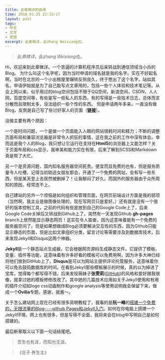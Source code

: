 ```yaml
---
title: 此章微详的由来
time: 2016.01.25 22:15:17
layout: post
tags:
- 中文
- 文学
- 感想
excerpt: 此章微详，此zhang Weixiang也。
---
```


> 此*章微详*，此*zhang Weixiang*也。

Hi，欢迎来到此章微详。一个苦逼的计算机程序员后来转战到通信领域当小兵的Blog。
为什么叫这个名字呢，因为当时申请的域名就是我的名字。实在不好起名啊，当时在北京的一个小出租屋里辗转反侧良久，终于憋出了这个名字。站如其名，申请伊始就是为了自己能写点文章用的，包括一些个人体验和技术笔记等。从会上网以来，似乎用过的blog空间包括不限于QQ空间，新浪空间，CSDN，人人网，百度空间等，有些是写一些私人的东西，有的写得是一些技术日志，总体而言分散而且限制太多，没法组织一些个性的东西。
但是申请两年多来，一直没有做Blog，反倒是自己写了些讨好家人的页面（**[链接](http://zhangweixiang.com/private)**）。

没做主要有两个原因：

一个是时间问题，一个是做一个页面能入人眼的网站很耗时间和精力；不断的调整页面布局和兼容浏览器是非常令人抓狂的事情，这在我之前的工作中深有体会。幸而这是我个人的Blog，我只想让它运行在支持在**Html5**的浏览器上又能怎样？关于页面布局和css显示，我审美和能力实在有限，后来了解到SCSS和Markdown真是帮了大忙。

另一个是资源问题，国内知名服务器空间死贵。便宜而且免费的也有，但是服务质量令人吐槽，记得当初刚追女朋友那会，开通了一个免费的网站，会有写一些东西，但是某天登上去居然被删掉了！让我郁闷了好久。而国外的服务器由于众所周知的原因，经常连不上。

自己建站的另外一个烦恼是如何组织和管理页面，在网页前端设计方面是我的弱项（当然啊，我主业是做图像处理的，现在写网页只是爱好。）还有就是没有一个很好的版本控制工具，之前的代码有些是放到自己的Google Code上了，后来Google Code关掉后又转战到Github上了。突然有一天发现Github **gh-pages** branch上居然能显示静态网页！这实在令人振奋，因为这意味着能有一个免费的服务器空间了。但是如果想做成Blog必须要解决交互性的东西，因为Github只能显示静态的页面，但是比如文章组织分类，留言讨论等需要涉及到数据库技术，后来发现Jekyll和Disqus这两个神器。

**Jekyll**是一个静态站点生成器，它会根据网页源码生成静态文件。它提供了模板、变量、插件等功能，这意味着有许多好看的模板可以免费用啊，因为许多大神已经将他们放到GitHub上了。**Disqus**是可以为网站主提供评论托管服务，这意味着你可以免去鼓捣数据库的时间。在看到Jekyll那些模板展示的时候，真的以为掉进了宝库，觉得每个都写得不错。后来发现萌妹子**张雯莉**([GitHub](https://github.com/Ovilia/blog))的风格和爱好跟我很像，就拿过她的模板修修改改了。其中她的几篇技术应用如关于Jekyll使用和有用的插件介绍如logo css动画制作和google analysis等使用说明我会保留下来，做成一个**Ovilia**专题。感谢，就酱～。

关于怎么建站网上现在已经有很多简明教程了，我看的是**阮一峰**的[搭建一个免费的，无限流量的Blog----github Pages和Jekyll入门](http://www.ruanyifeng.com/blog/2012/08/blogging_with_jekyll.html)。如何在你电脑上搭建一个Jekyll环境，网上也有很多，但是写得不全面，我将来会在blog中写明自己是如何搭建的。

最后断章取义以下面一句话结尾吧。

> 吾生也有涯，而知也无涯。

> 《庄子·养生主》

